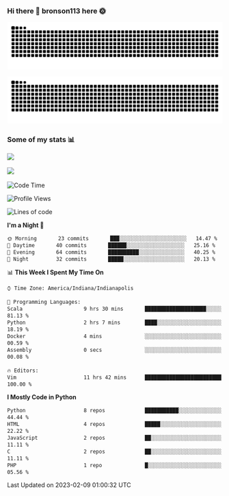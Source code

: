 ### Hi there 👋 bronson113 here 🌞
<div align="center">

![GitHub Snake Light](https://raw.githubusercontent.com/bronson113/bronson113/snake/github-snake.svg#gh-light-mode-only)

![GitHub Snake dark](https://raw.githubusercontent.com/bronson113/bronson113/snake/github-snake-dark.svg#gh-dark-mode-only)

</div>

### Some of my stats 📊
![](https://github-readme-stats-sigma-five.vercel.app/api?username=bronson113&theme=transparent&show_icons=true)

![](https://github-readme-stats-sigma-five.vercel.app/api/top-langs/?username=bronson113&theme=transparent&layout=compact&card_width=445)



<!--START_SECTION:waka-->
![Code Time](http://img.shields.io/badge/Code%20Time-42%20hrs%2059%20mins-blue)

![Profile Views](http://img.shields.io/badge/Profile%20Views-0-blue)

![Lines of code](https://img.shields.io/badge/From%20Hello%20World%20I%27ve%20Written-119%20Thousand%20lines%20of%20code-blue)

**I'm a Night 🦉** 

```text
🌞 Morning       23 commits       ███░░░░░░░░░░░░░░░░░░░░░░   14.47 % 
🌆 Daytime       40 commits       ██████░░░░░░░░░░░░░░░░░░░   25.16 % 
🌃 Evening       64 commits       ██████████░░░░░░░░░░░░░░░   40.25 % 
🌙 Night         32 commits       █████░░░░░░░░░░░░░░░░░░░░   20.13 % 

```


📊 **This Week I Spent My Time On** 

```text
⌚︎ Time Zone: America/Indiana/Indianapolis

💬 Programming Languages: 
Scala                    9 hrs 30 mins       ████████████████████░░░░░   81.13 % 
Python                   2 hrs 7 mins        ████░░░░░░░░░░░░░░░░░░░░░   18.19 % 
Docker                   4 mins              ░░░░░░░░░░░░░░░░░░░░░░░░░   00.59 % 
Assembly                 0 secs              ░░░░░░░░░░░░░░░░░░░░░░░░░   00.08 % 

🔥 Editors: 
Vim                      11 hrs 42 mins      █████████████████████████   100.00 % 

```

**I Mostly Code in Python** 

```text
Python                   8 repos             ███████████░░░░░░░░░░░░░░   44.44 % 
HTML                     4 repos             █████░░░░░░░░░░░░░░░░░░░░   22.22 % 
JavaScript               2 repos             ██░░░░░░░░░░░░░░░░░░░░░░░   11.11 % 
C                        2 repos             ██░░░░░░░░░░░░░░░░░░░░░░░   11.11 % 
PHP                      1 repo              █░░░░░░░░░░░░░░░░░░░░░░░░   05.56 % 

```



 Last Updated on 2023-02-09 01:00:32 UTC
<!--END_SECTION:waka-->

